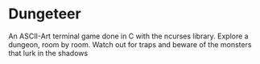 # Dungeteer
An ASCII-Art terminal game done in C with the ncurses library. 
Explore a dungeon, room by room. Watch out for traps and beware of the monsters that lurk in the shadows
